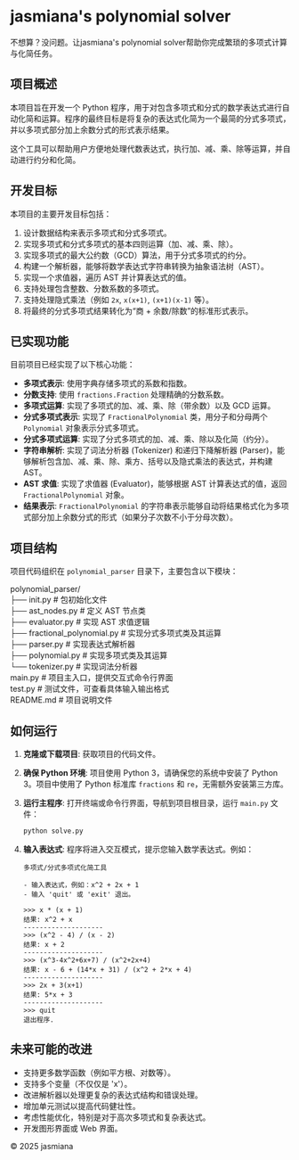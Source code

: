 # jasmiana's polynomial solver

不想算？没问题。让jasmiana's polynomial solver帮助你完成繁琐的多项式计算与化简任务。

## 项目概述

本项目旨在开发一个 Python 程序，用于对包含多项式和分式的数学表达式进行自动化简和运算。程序的最终目标是将复杂的表达式化简为一个最简的分式多项式，并以多项式部分加上余数分式的形式表示结果。

这个工具可以帮助用户方便地处理代数表达式，执行加、减、乘、除等运算，并自动进行约分和化简。

## 开发目标

本项目的主要开发目标包括：

1.  设计数据结构来表示多项式和分式多项式。
2.  实现多项式和分式多项式的基本四则运算（加、减、乘、除）。
3.  实现多项式的最大公约数（GCD）算法，用于分式多项式的约分。
4.  构建一个解析器，能够将数学表达式字符串转换为抽象语法树（AST）。
5.  实现一个求值器，遍历 AST 并计算表达式的值。
6.  支持处理包含整数、分数系数的多项式。
7.  支持处理隐式乘法（例如 `2x`, `x(x+1)`, `(x+1)(x-1)` 等）。
8.  将最终的分式多项式结果转化为“商 + 余数/除数”的标准形式表示。

## 已实现功能

目前项目已经实现了以下核心功能：

*   **多项式表示**: 使用字典存储多项式的系数和指数。
*   **分数支持**: 使用 `fractions.Fraction` 处理精确的分数系数。
*   **多项式运算**: 实现了多项式的加、减、乘、除（带余数）以及 GCD 运算。
*   **分式多项式表示**: 实现了 `FractionalPolynomial` 类，用分子和分母两个 `Polynomial` 对象表示分式多项式。
*   **分式多项式运算**: 实现了分式多项式的加、减、乘、除以及化简（约分）。
*   **字符串解析**: 实现了词法分析器 (Tokenizer) 和递归下降解析器 (Parser)，能够解析包含加、减、乘、除、乘方、括号以及隐式乘法的表达式，并构建 AST。
*   **AST 求值**: 实现了求值器 (Evaluator)，能够根据 AST 计算表达式的值，返回 `FractionalPolynomial` 对象。
*   **结果表示**: `FractionalPolynomial` 的字符串表示能够自动将结果格式化为多项式部分加上余数分式的形式（如果分子次数不小于分母次数）。

## 项目结构

项目代码组织在 `polynomial_parser` 目录下，主要包含以下模块：


polynomial_parser/                                        <br>
├── init.py # 包初始化文件                                <br>
├── ast_nodes.py # 定义 AST 节点类                        <br>
├── evaluator.py # 实现 AST 求值逻辑                      <br>
├── fractional_polynomial.py # 实现分式多项式类及其运算    <br>
├── parser.py # 实现表达式解析器                           <br>
├── polynomial.py # 实现多项式类及其运算                   <br>
└── tokenizer.py # 实现词法分析器                          <br>
main.py # 项目主入口，提供交互式命令行界面                 <br>
test.py # 测试文件，可查看具体输入输出格式                 <br>
README.md # 项目说明文件                                  <br>  


## 如何运行

1.  **克隆或下载项目**: 获取项目的代码文件。
2.  **确保 Python 环境**: 项目使用 Python 3，请确保您的系统中安装了 Python 3。项目中使用了 Python 标准库 `fractions` 和 `re`，无需额外安装第三方库。
3.  **运行主程序**: 打开终端或命令行界面，导航到项目根目录，运行 `main.py` 文件：

    ```bash
    python solve.py
    ```

4.  **输入表达式**: 程序将进入交互模式，提示您输入数学表达式。例如：

    ```
    多项式/分式多项式化简工具
    
    - 输入表达式，例如：x^2 + 2x + 1
    - 输入 'quit' 或 'exit' 退出。
    
    >>> x * (x + 1)
    结果: x^2 + x
    --------------------
    >>> (x^2 - 4) / (x - 2)
    结果: x + 2
    --------------------
    >>> (x^3-4x^2+6x+7) / (x^2+2x+4)
    结果: x - 6 + (14*x + 31) / (x^2 + 2*x + 4)
    --------------------
    >>> 2x + 3(x+1)
    结果: 5*x + 3
    --------------------
    >>> quit
    退出程序.
    ```



## 未来可能的改进

*   支持更多数学函数（例如平方根、对数等）。
*   支持多个变量（不仅仅是 'x'）。
*   改进解析器以处理更复杂的表达式结构和错误处理。
*   增加单元测试以提高代码健壮性。
*   考虑性能优化，特别是对于高次多项式和复杂表达式。
*   开发图形界面或 Web 界面。


© 2025 jasmiana
